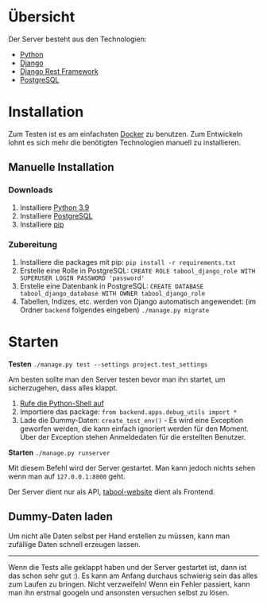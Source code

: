 # Übersicht

Der Server besteht aus den Technologien:
* [Python](https://www.python.org/)
* [Django](https://www.djangoproject.com/)
* [Django Rest Framework](https://www.django-rest-framework.org/)
* [PostgreSQL](https://www.postgresql.org/)

# Installation

Zum Testen ist es am einfachsten [Docker](https://www.docker.com/) zu benutzen.
Zum Entwickeln lohnt es sich mehr die benötigten Technologien manuell zu installieren.

## Manuelle Installation

### Downloads

1. Installiere [Python 3.9](https://www.python.org/downloads/release/python-390/)
2. Installiere [PostgreSQL](https://www.postgresql.org/download/)
3. Installiere [pip](https://pypi.org/project/pip/)

### Zubereitung

1. Installiere die packages mit pip: `pip install -r requirements.txt`
2. Erstelle eine Rolle in PostgreSQL: `CREATE ROLE tabool_django_role WITH SUPERUSER LOGIN PASSWORD 'password'`
3. Erstelle eine Datenbank in PostgreSQL: `CREATE DATABASE tabool_django_database WITH OWNER tabool_django_role`
4. Tabellen, Indizes, etc. werden von Django automatisch angewendet: 
   (im Ordner `backend` folgendes eingeben) `./manage.py migrate`
   
# Starten

**Testen** `./manage.py test --settings project.test_settings`

Am besten sollte man den Server testen bevor man ihn startet, um sicherzugehen, dass alles klappt.

1. [Rufe die Python-Shell auf](https://python.land/installing-python/starting-python)
2. Importiere das package: `from backend.apps.debug_utils import *`
3. Lade die Dummy-Daten: `create_test_env()` - Es wird eine Exception geworfen werden, die kann
einfach ignoriert werden für den Moment. Über der Exception stehen Anmeldedaten für die erstellten Benutzer.

**Starten**  `./manage.py runserver`

Mit diesem Befehl wird der Server gestartet. Man kann jedoch nichts sehen wenn man auf `127.0.0.1:8000` geht.

Der Server dient nur als API, [tabool-website](https://github.com/Myzel394/tabool-website) dient als Frontend.

## Dummy-Daten laden

Um nicht alle Daten selbst per Hand erstellen zu müssen, kann man zufällige Daten schnell erzeugen lassen.


---

Wenn die Tests alle geklappt haben und der Server gestartet ist, dann ist das schon sehr gut :).
Es kann am Anfang durchaus schwierig sein das alles zum Laufen zu bringen. Nicht verzweifeln!
Wenn ein Fehler passiert, kann man ihn erstmal googeln und ansonsten versuchen selbst zu lösen.
